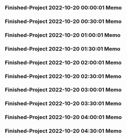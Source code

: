 ### Finished-Project 2022-10-20 00:00:01 Memo
### Finished-Project 2022-10-20 00:30:01 Memo
### Finished-Project 2022-10-20 01:00:01 Memo
### Finished-Project 2022-10-20 01:30:01 Memo
### Finished-Project 2022-10-20 02:00:01 Memo
### Finished-Project 2022-10-20 02:30:01 Memo
### Finished-Project 2022-10-20 03:00:01 Memo
### Finished-Project 2022-10-20 03:30:01 Memo
### Finished-Project 2022-10-20 04:00:01 Memo
### Finished-Project 2022-10-20 04:30:01 Memo
